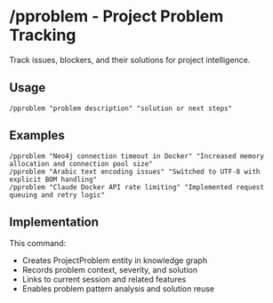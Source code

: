 # /pproblem - Project Problem Tracking

Track issues, blockers, and their solutions for project intelligence.

## Usage
```
/pproblem "problem description" "solution or next steps"
```

## Examples
```
/pproblem "Neo4j connection timeout in Docker" "Increased memory allocation and connection pool size"
/pproblem "Arabic text encoding issues" "Switched to UTF-8 with explicit BOM handling"
/pproblem "Claude Docker API rate limiting" "Implemented request queuing and retry logic"
```

## Implementation
This command:
- Creates ProjectProblem entity in knowledge graph
- Records problem context, severity, and solution
- Links to current session and related features
- Enables problem pattern analysis and solution reuse